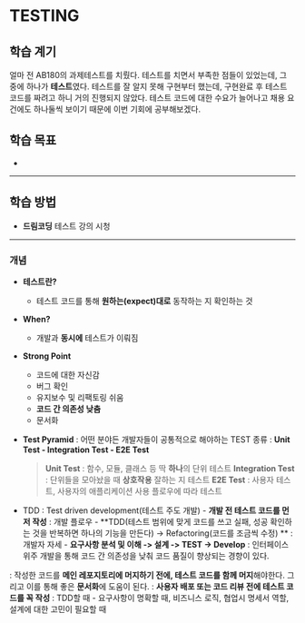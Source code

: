 # TESTING

## 학습 계기
얼마 전 AB180의 과제테스트를 치뤘다. 
테스트를 치면서 부족한 점들이 있었는데, 그 중에 하나가 **테스트**였다. 
테스트를 잘 알지 못해 구현부터 했는데, 구현완료 후 테스트 코드를 짜려고 하니 거의 진행되지 않았다.
테스트 코드에 대한 수요가 늘어나고 채용 요건에도 하나둘씩 보이기 때문에 이번 기회에 공부해보겠다.

## 학습 목표

- 

---

## 학습 방법           

- **드림코딩** 테스트 강의 시청
---


### 개념 

- **테스트란?**

  - 테스트 코드를 통해 **원하는(expect)대로** 동작하는 지 확인하는 것

- **When?**
  - 개발과 **동시에** 테스트가 이뤄짐

- **Strong Point**
  - 코드에 대한 자신감
  - 버그 확인
  - 유지보수 및 리팩토링 쉬움
  - **코드 간 의존성 낮춤**
  - 문서화

- **Test Pyramid**
  : 어떤 분야든 개발자들이 공통적으로 해야하는 TEST 종류
  : **Unit Test - Integration Test - E2E Test**
  > **Unit Test** : 함수, 모듈, 클래스 등 딱 **하나**의 단위 테스트
**Integration Test** : 단위들을 모아놨을 때 **상호작용** 잘하는 지 테스트
**E2E Test** : 사용자 테스트, 사용자의 애플리케이션 사용 플로우에 따라 테스트

- TDD
: Test driven development(테스트 주도 개발) - **개발 전 테스트 코드를 먼저 작성**
: 개발 플로우 - **TDD(테스트 범위에 맞게 코드를 쓰고 실패, 성공 확인하는 것을 반복하면 하나의 기능을 만든다) -> Refactoring(코드를 조금씩 수정) **
: 개발자 자세 - **요구사항 분석 및 이해 -> 설계 -> TEST -> Develop**
: 인터페이스 위주 개발을 통해 코드 간 의존성을 낮춰 코드 품질이 향상되는 경향이 있다.

: 작성한 코드를 **메인 레포지토리에 머지하기 전에, 테스트 코드를 함께 머지**해야한다. 그리고 이를 통해 좋은 **문서화**에 도움이 된다.
: **사용자 배포 또는 코드 리뷰 전에 테스트 코드를 꼭 작성**
: TDD할 때 - 요구사항이 명확할 때, 비즈니스 로직, 협업시 명세서 역할, 설계에 대한 고민이 필요할 때

